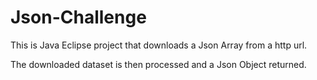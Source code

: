 # Json-Challenge

This is Java Eclipse project that downloads a Json Array from a http url.

The downloaded dataset is then processed and a Json Object returned.


